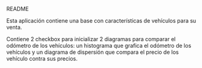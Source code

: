README

Esta aplicación contiene una base con características de vehículos para su venta.

Contiene 2 checkbox para inicializar 2 diagramas para comparar el odómetro de los vehículos: un histograma que grafica el odómetro de los vehículos y un diagrama de dispersión que compara el precio de los vehículo contra sus precios.
